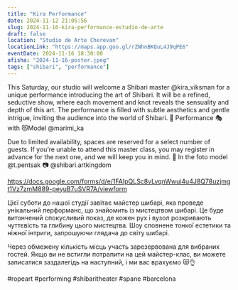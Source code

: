 ```yaml
---
title: "Kira Performance"
date: 2024-11-12 21:05:56
slug: 2024-11-16-kira-performance-estudio-de-arte
draft: false
location: "Studio de Arte Cherevan"
locationLink: "https://maps.app.goo.gl/rZNhnBKQuL4J9qPE6"
eventDate: 2024-11-16 18:30:00
afisha: "2024-11-16-poster.jpeg"
tags: ["shibari", "performance"]
---
```

This Saturday, our studio will welcome a Shibari master @kira_viksman for a unique performance introducing the art of Shibari.
It will be a refined, seductive show, where each movement and knot reveals the sensuality and depth of this art. 
The performance is filled with subtle aesthetics and gentle intrigue, inviting the audience into the world of Shibari.
👘 Performance 🎭 with 😻Model @marimi_ka

Due to limited availability, spaces are reserved for a select number of guests. 
If you’re unable to attend this master class, you may register in advance for the next one, and we will keep you in mind.
👘 In the foto model @t.pentsak
📷 @shibari.artkingdom

https://docs.google.com/forms/d/e/1FAIpQLSc8vLvqnWwui4u4J8Q78uzjmgt1Vz7zmM889-peyuB7uSVR7A/viewform

Цієї суботи до нашої студії завітає майстер шибарі, яка проведе унікальний перформанс, 
що знайомить із мистецтвом шибарі. Це буде витончений спокусливий показ, 
де кожен рух і вузол розкривають чуттєвість та глибину цього мистецтва. 
Шоу сповнене тонкої естетики та ніжної інтриги, запрошуючи глядача до світу шибарі.

Через обмежену кількість місць участь зарезервована для вибраних гостей. 
Якщо ви не встигли потрапити на цей майстер-клас, ви можете записатися заздалегідь на наступний, і ми вас врахуємо 😻👌

#ropeart #performing #shibaritheater #spane #barcelona
